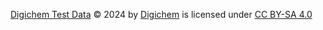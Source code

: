 [Digichem Test Data](https://github.com/Digichem-Project/digichem-test-data) © 2024 by [Digichem](https://github.com/Digichem-Project/) is licensed under [CC BY-SA 4.0](https://creativecommons.org/licenses/by-sa/4.0/)
